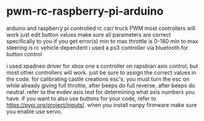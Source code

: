 # pwm-rc-raspberry-pi-arduino
arduino and raspberry pi controlled rc car/ truck PWM
most controllers will work just edit button values
make sure all parameters are correct specifically to you if you get error(s)
min to max throttle is 0-180
min to max steering is rc vehicle dependent
i used a ps3 controller via bluetooth for button control


i used xpadneo driver for xbox one s controller on rapsbian axis control, but most other controllers will work. just be sure to assign the correct values in the code. for calibrating castle creations esc's, you must turn the esc on while already giving full throttle, after beeps do full reverse, after beeps do neutral. refer to the evdev axis test for determining what axis numbers you have. if you want to also use buttons for your code, refer to https://pypi.org/project/inputs/. when you install nanpy firmware make sure you enable use servo.
